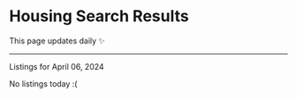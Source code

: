 # Housing Search Results
This page updates daily ✨

---
Listings for  April 06, 2024

No listings today :(

